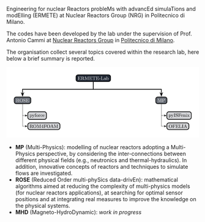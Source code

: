 Engineering for nuclear Reactors probleMs with advancEd simulaTions and modElling (ERMETE) at Nuclear Reactors Group (NRG) in Politecnico di Milano.

The codes have been developed by the lab under the supervision of Prof. Antonio Cammi at [Nuclear Reactors Group](https://www.nuclearenergy.polimi.it/) in [Politecnico di Milano](https://www.polimi.it/).

The organisation collect several topics covered within the research lab, here below a brief summary is reported.

<p align="center">
    <img alt="ERMETE-Lab" src="ermete_scheme.svg" width="1000" />
  </a>
</p>

- **MP** (Multi-Physics): modelling of nuclear reactors adopting a Multi-Physics perspective, by considering the inter-connections between different physical fields (e.g., neutronics and thermal-hydraulics). In addition, innovative concepts of reactors and techniques to simulate flows are investigated.
- **ROSE** (Reduced Order multi-phySics data-drivEn): mathematical algorithms aimed at reducing the complexity of multi-physics models (for nuclear reactors applications), at searching for optimal sensor positions and at integrating real measures to improve the knowledge on the physical systems.
- **MHD** (Magneto-HydroDynamic): *work in progress* 
